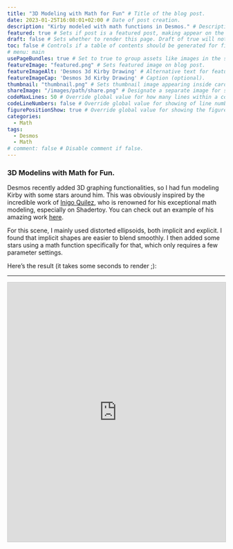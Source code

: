 ```yaml
---
title: "3D Modeling with Math for Fun" # Title of the blog post.
date: 2023-01-25T16:08:01+02:00 # Date of post creation.
description: "Kirby modeled with math functions in Desmos." # Description used for search engine.
featured: true # Sets if post is a featured post, making appear on the home page side bar.
draft: false # Sets whether to render this page. Draft of true will not be rendered.
toc: false # Controls if a table of contents should be generated for first-level links automatically.
# menu: main
usePageBundles: true # Set to true to group assets like images in the same folder as this post.
featureImage: "featured.png" # Sets featured image on blog post. 
featureImageAlt: 'Desmos 3d Kirby Drawing' # Alternative text for featured image.
featureImageCap: 'Desmos 3d Kirby Drawing' # Caption (optional).
thumbnail: "thumbnail.png" # Sets thumbnail image appearing inside card on homepage.
shareImage: "/images/path/share.png" # Designate a separate image for social media sharing.
codeMaxLines: 50 # Override global value for how many lines within a code block before auto-collapsing.
codeLineNumbers: false # Override global value for showing of line numbers within code block.
figurePositionShow: true # Override global value for showing the figure label.
categories:
  - Math
tags:
  - Desmos
  - Math
# comment: false # Disable comment if false.
---
```


### 3D Modelins with Math for Fun.
Desmos recently added 3D graphing functionalities, so I had fun modeling Kirby with some stars around him. 
This was obviously inspired by the incredible work of [Inigo Quilez](https://iquilezles.org), who is renowned for his exceptional math modeling, 
especially on Shadertoy. You can check out an example of his amazing work [here](https://www.youtube.com/watch?v=8--5LwHRhjk).

For this scene, I mainly used distorted ellipsoids, both implicit and explicit. 
I found that implicit shapes are easier to blend smoothly. I then added some stars using a math function specifically for that, which only requires a few parameter settings.

Here’s the result (it takes some seconds to render ;): 

---
<iframe src="https://www.desmos.com/3d/fnmfv5vo4a?lang=es" width="100%" height="600" style="border: 1px solid #ccc" frameborder=0></iframe>

<script>
    document.addEventListener("DOMContentLoaded", function() {
        renderMathInElement(document.body, {
            delimiters: [
                {left: "$$", right: "$$", display: true},
                {left: "$", right: "$", display: false}
            ]
        });
    });
</script>
